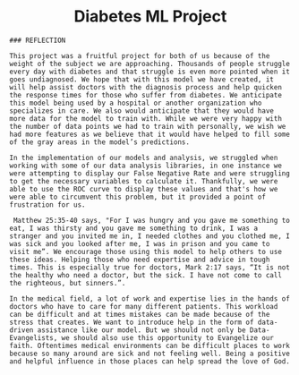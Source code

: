 <a id="readme-top"></a>
<h1 align="center">Diabetes ML Project</h1>

	### REFLECTION
	
	This project was a fruitful project for both of us because of the weight of the subject we are approaching. Thousands of people struggle every day with diabetes and that struggle is even more pointed when it goes undiagnosed. We hope that with this model we have created, it will help assist doctors with the diagnosis process and help quicken the response times for those who suffer from diabetes. We anticipate this model being used by a hospital or another organization who specializes in care. We also would anticipate that they would have more data for the model to train with. While we were very happy with the number of data points we had to train with personally, we wish we had more features as we believe that it would have helped to fill some of the gray areas in the model’s predictions.

	In the implementation of our models and analysis, we struggled when working with some of our data analysis libraries, in one instance we were attempting to display our False Negative Rate and were struggling to get the necessary variables to calculate it. Thankfully, we were able to use the ROC curve to display these values and that's how we were able to circumvent this problem, but it provided a point of frustration for us.

	 Matthew 25:35-40 says, "For I was hungry and you gave me something to eat, I was thirsty and you gave me something to drink, I was a stranger and you invited me in, I needed clothes and you clothed me, I was sick and you looked after me, I was in prison and you came to visit me”. We encourage those using this model to help others to use these ideas. Helping those who need expertise and advice in tough times. This is especially true for doctors, Mark 2:17 says, “It is not the healthy who need a doctor, but the sick. I have not come to call the righteous, but sinners.”.

	In the medical field, a lot of work and expertise lies in the hands of doctors who have to care for many different patients. This workload can be difficult and at times mistakes can be made because of the stress that creates. We want to introduce help in the form of data-driven assistance like our model. But we should not only be Data-Evangelists, we should also use this opportunity to Evangelize our faith. Oftentimes medical environments can be difficult places to work because so many around are sick and not feeling well. Being a positive and helpful influence in those places can help spread the love of God.  
